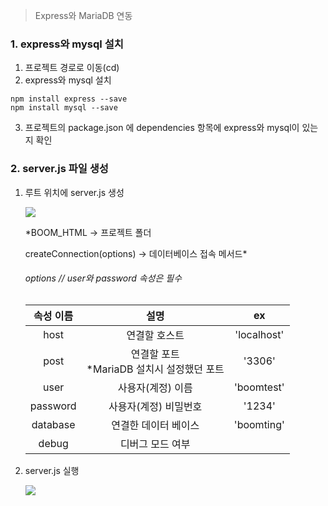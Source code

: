 > Express와 MariaDB 연동<br>



### 1. express와 mysql 설치

1.  프로젝트 경로로 이동(cd)
2.  express와 mysql 설치

```
npm install express --save
npm install mysql --save
```

3. 프로젝트의 package.json 에 dependencies 항목에 express와 mysql이 있는지 확인



### 2. server.js 파일 생성

 1. 루트 위치에 server.js 생성

    ![](C:\Users\User\AppData\Roaming\Typora\typora-user-images\image-20210825145203468.png)

    *BOOM_HTML -> 프로젝트 폴더<br>

    createConnection(options) -> 데이터베이스 접속 메서드*

    ###### options // user와 password 속성은 필수

    | 속성 이름 |                      설명                      |     ex      |
    | :-------: | :--------------------------------------------: | :---------: |
    |   host    |                 연결할 호스트                  | 'localhost' |
    |   post    | 연결할 포트<br />*MariaDB 설치시 설정했던 포트 |   '3306'    |
    |   user    |               사용자(계정) 이름                | 'boomtest'  |
    | password  |             사용자(계정) 비밀번호              |   '1234'    |
    | database  |              연결한 데이터 베이스              | 'boomting'  |
    |   debug   |                디버그 모드 여부                |             |

 2. server.js 실행

    ![](C:\Users\User\AppData\Roaming\Typora\typora-user-images\image-20210825150018083.png)



